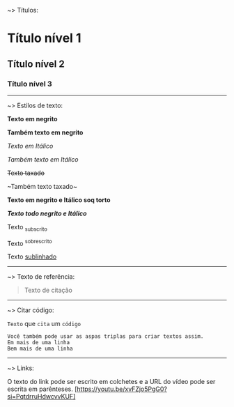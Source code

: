 ~> Títulos:

# Título nível 1
## Título nível 2
### Título nível 3

---------------------------------------------------

~> Estilos de texto:

**Texto em negrito**

__Também texto em negrito__

_Texto em Itálico_

*Também texto em Itálico*

~~Texto taxado~~

~Também texto taxado~

**__Texto em negrito e Itálico soq torto__**

***Texto todo negrito e Itálico***

Texto <sub>subscrito</sub>

Texto <sup>sobrescrito</sup>

Texto <ins>sublinhado</ins>

---------------------------------------------------

~> Texto de referência:

> Texto de citação

---------------------------------------------------

~> Citar código:

`Texto` que `cita` um `código`

```
Você também pode usar as aspas triplas para criar textos assim.
Em mais de uma linha
Bem mais de uma linha
```

---------------------------------------------------

~> Links:

O texto do link pode ser escrito em colchetes e a URL do vídeo pode ser escrita em parênteses.
[https://youtu.be/xvFZjo5PgG0?si=PqtdrruHdwcvvKUF]